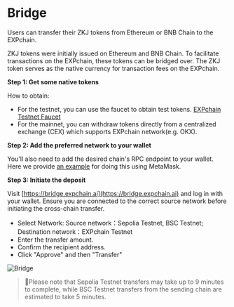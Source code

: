 # Bridge

Users can transfer their ZKJ tokens from Ethereum or BNB Chain to the EXPchain.

ZKJ tokens were initially issued on Ethereum and BNB Chain. To facilitate transactions on the EXPchain, these tokens can be bridged over. The ZKJ token serves as the native currency for transaction fees on the EXPchain.

**Step 1: Get some native tokens**

How to obtain:

- For the testnet, you can use the faucet to obtain test tokens. [EXPchain Testnet Faucet](https://faucet.expchain.ai)
- For the mainnet, you can withdraw tokens directly from a centralized exchange (CEX) which supports EXPchain network(e.g. OKX).

**Step 2: Add the preferred network to your wallet**

You'll also need to add the desired chain's RPC endpoint to your wallet. Here we provide [an example](https://github.com/PolyhedraZK/chaindocs?tab=readme-ov-file#wallet-configuration) for doing this using MetaMask.

**Step 3: Initiate the deposit**

Visit [https://bridge.expchain.ai](https://bridge.expchain.ai) and log in with your wallet. Ensure you are connected to the correct source network before initiating the cross-chain transfer.

- Select Network: Source network：Sepolia Testnet, BSC Testnet; Destination network：EXPchain Testnet
- Enter the transfer amount.
- Confirm the recipient address.
- Click "Approve" and then "Transfer"

![Bridge](https://storage.googleapis.com/polyhedra-img/images/prod/Bridge02.png)

> 🌟Please note that Sepolia Testnet transfers may take up to 9 minutes to complete, while BSC Testnet transfers from the sending chain are estimated to take 5 minutes.
